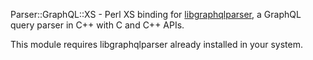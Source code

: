 Parser::GraphQL::XS - Perl XS binding for
[libgraphqlparser](https://github.com/graphql/libgraphqlparser), a GraphQL
query parser in C++ with C and C++ APIs.

This module requires libgraphqlparser already installed in your system.
